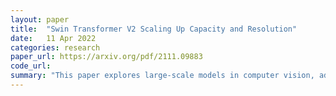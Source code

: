 ```yaml
---
layout: paper
title:  "Swin Transformer V2 Scaling Up Capacity and Resolution"
date:   11 Apr 2022
categories: research
paper_url: https://arxiv.org/pdf/2111.09883
code_url: 
summary: "This paper explores large-scale models in computer vision, addressing training instability, resolution gaps, and data hunger. Techniques proposed include a residual-post-norm method with cosine attention for stability, log-spaced continuous position bias for resolution transfer, and SimMIM for self-supervised pre-training to reduce labeled data needs. The study successfully trains a 3 billion-parameter Swin Transformer V2 model, setting performance records on four vision tasks. Notably, it achieves higher efficiency than Google's billion-level visual models, requiring 40 times less labeled data and training time."
---
```


